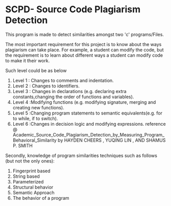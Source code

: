 # SCPD- Source Code Plagiarism Detection 
This program is made to detect similarities amongst two 'c' programs/Files.


The most important requirement for this project is to know about the ways plagiarism can take place. For example, a 
student can modify the code, but the requirement is to learn about different ways a student can modify code to make 
it their work. 

Such level could be as below 
   1) Level 1 : Changes to comments and indentation.
   2) Level 2 : Changes to identifiers.
   3) Level 3 : Changes in declarations (e.g. declaring extra constants,changing the order of functions and variables).
   4) Level 4 :Modifying functions (e.g. modifying signature, merging and creating new functions).
   5) Level 5 :Changing program statements to semantic equivalents(e.g. for to while, if to switch).
   6) Level 6 :Changes in decision logic and modifying expressions.
 reference @ Academic_Source_Code_Plagiarism_Detection_by_Measuring_Program_Behavioral_Similarity by HAYDEN CHEERS , YUQING LIN , AND SHAMUS P. SMITH

Secondly, knowledge of program similarities techniques such as follows (but not the only ones):
   1) Fingerprint based 
   2) String based
   3) Parameterized
   4) Structural behavior
   5) Semantic Approach
   6) The behavior of a program 
